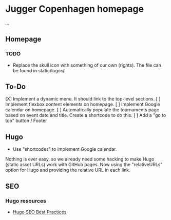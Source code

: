 # Jugger Copenhagen homepage

...

## Homepage

### TODO

- Replace the skull icon with something of our own (rights). The file can be found in static/logos/

## To-Do

[X] Implement a dynamic menu. It should link to the top-level sections.
[ ] Implement flexbox content elements on homepage.
[ ] Implement Google calendar on homepage.
[ ] Automatically populate the tournaments page based on event date and title. Create a shortcode to do this.
[ ] Add a "go to top" button / Footer
 
## Hugo

- Use "shortcodes" to implement Google calendar.

Nothing is ever easy, so we already need some hacking to make Hugo (static asset URLs) work with GitHub pages. Now using the "relativeURLs" option for Hugo and providing the relative URL in each link.

## SEO

### Hugo resources

- [Hugo SEO Best Practices](https://cloudcannon.com/tutorials/hugo-seo-best-practices/)
